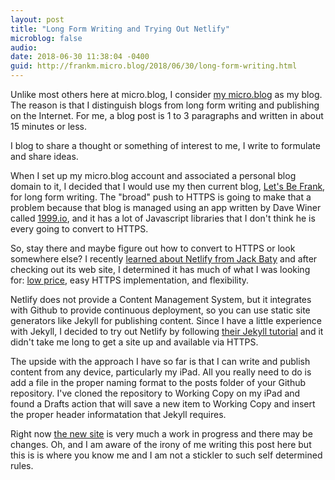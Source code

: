 ```yaml
---
layout: post
title: "Long Form Writing and Trying Out Netlify"
microblog: false
audio: 
date: 2018-06-30 11:38:04 -0400
guid: http://frankm.micro.blog/2018/06/30/long-form-writing.html
---
```

Unlike most others here at micro.blog, I consider [my micro.blog](https://frankmcpherson.blog/) as my blog. The reason is that I distinguish blogs from long form writing and publishing on the Internet. For me, a blog post is 1 to 3 paragraphs and written in about 15 minutes or less. 

I blog to share a thought or something of interest to me, I write to formulate and share ideas.

When I set up my micro.blog account and associated a personal blog domain to it, I decided that I would use my then current blog, [Let's Be Frank](http://writing.frankmcpherson.org), for long form writing. The "broad" push to HTTPS is going to make that a problem because that blog is managed using an app written by Dave Winer called [1999.io](http://1999.io), and it has a lot of Javascript libraries that I don't think he is every going to convert to HTTPS. 

So, stay there and maybe figure out how to convert to HTTPS or look somewhere else? I recently [learned about Netlify from Jack Baty](https://www.netlify.com/pricing/) and after checking out its web site, I determined it has much of what I was looking for: [low price](https://www.netlify.com/pricing/), easy HTTPS implementation, and flexibility. 

Netlify does not provide a Content Management System, but it integrates with Github to provide continuous deployment, so you can use static site generators like Jekyll for publishing content. Since I have a little experience with Jekyll, I decided to try out Netlify by following [their Jekyll tutorial](https://www.netlify.com/blog/2015/10/28/a-step-by-step-guide-jekyll-3.0-on-netlify/) and it didn't take me long to get a site up and available via HTTPS. 

The upside with the approach I have so far is that I can write and publish content from any device, particularly my iPad. All you really need to do is add a file in the proper naming format to the posts folder of your Github repository. I've cloned the repository to Working Copy on my iPad and found a Drafts action that will save a new item to Working Copy and insert the proper header informatation that Jekyll requires.

Right now [the new site](https://writing.frankmcpherson.net) is very much a work in progress and there may be changes. Oh, and I am aware of the irony of me writing this post here but this is is where you know me and I am not a stickler to such self determined rules. 
